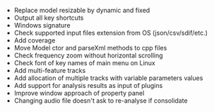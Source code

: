 - Replace model resizable by dynamic and fixed
- Output all key shortcuts
- Windows signature
- Check supported input files extension from OS (json/csv/sdif/etc.)
- Add coverage
- Move Model ctor and parseXml methods to cpp files
- Check frequency zoom without horizontal scrolling
- Check font of key names of main menu on Linux
- Add multi-feature tracks
- Add allocation of multiple tracks with variable parameters values
- Add support for analysis results as input of plugins
- Improve window approach of property panel
- Changing audio file doesn't ask to re-analyse if consolidate 
